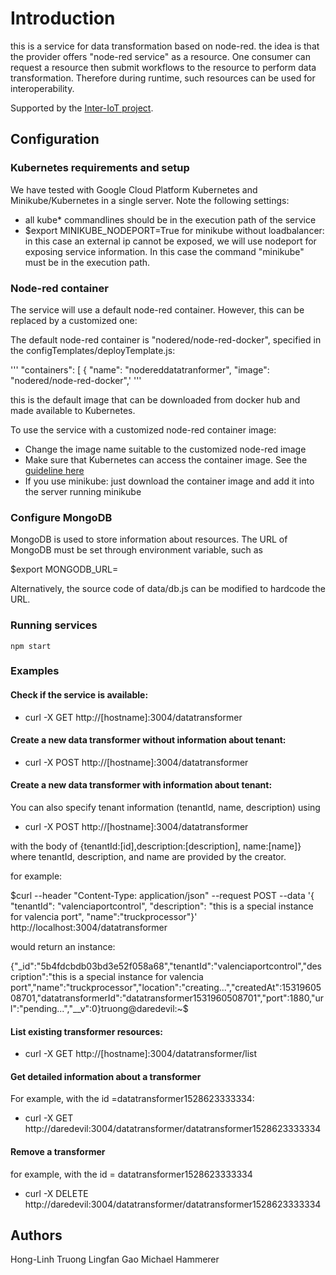 # Introduction

this is a service for data transformation based on node-red.
the idea is that the provider offers "node-red service" as a resource. One consumer can request a resource then submit workflows to the resource to perform data transformation. Therefore during runtime, such resources can be used for interoperability.

Supported by the [Inter-IoT project](http://www.inter-iot-project.eu/).

## Configuration

### Kubernetes requirements and setup

We have tested with Google Cloud Platform Kubernetes and Minikube/Kubernetes  in a single server. Note the following settings:

* all kube* commandlines should be in the execution path of the service
* $export MINIKUBE_NODEPORT=True for minikube without loadbalancer: in this case an external ip cannot be exposed, we will use nodeport for exposing service information. In this case the command "minikube" must be in the execution path.

### Node-red container

The service will use a default node-red container. However, this can be replaced by a customized one:

The default node-red container is "nodered/node-red-docker", specified in the configTemplates/deployTemplate.js:

'''
"containers": [
  {
    "name": "nodereddatatranformer",
    "image": "nodered/node-red-docker",'
'''    

this is the default image that can be downloaded from docker hub and made available to Kubernetes.

To use the service with a customized node-red container image:

* Change the image name suitable to the customized node-red image
* Make sure that Kubernetes can access the container image. See the [guideline here](https://kubernetes.io/docs/concepts/containers/images/)
* If you use minikube: just download the container image and add it into the server running minikube

### Configure MongoDB

MongoDB is used to store information about resources. The URL of MongoDB must be set through environment variable, such as

$export MONGODB_URL=

Alternatively, the source code of data/db.js can be modified to hardcode the URL.

### Running services

`npm start`

### Examples

#### Check if the service is available:

* curl -X GET http://[hostname]:3004/datatransformer

#### Create a new data transformer without information about tenant:

* curl -X POST http://[hostname]:3004/datatransformer

#### Create a new data transformer with information about tenant:

You can also specify tenant information (tenantId, name, description) using

* curl -X POST http://[hostname]:3004/datatransformer

with the body of {tenantId:[id],description:[description], name:[name]} where tenantId, description, and name are provided by the creator.

for example:

$curl --header "Content-Type: application/json"   --request POST  --data '{ "tenantId": "valenciaportcontrol", "description": "this is a special instance for valencia port", "name":"truckprocessor"}' http://localhost:3004/datatransformer

would return an instance:

{"_id":"5b4fdcbdb03bd3e52f058a68","tenantId":"valenciaportcontrol","description":"this is a special instance for valencia port","name":"truckprocessor","location":"creating...","createdAt":1531960508701,"datatransformerId":"datatransformer1531960508701","port":1880,"url":"pending...","__v":0}truong@daredevil:~$

#### List existing transformer resources:

* curl -X GET http://[hostname]:3004/datatransformer/list

#### Get detailed information about a transformer
For example, with the id =datatransformer1528623333334:

* curl -X GET http://daredevil:3004/datatransformer/datatransformer1528623333334

#### Remove a transformer

for example, with the id = datatransformer1528623333334

* curl -X DELETE http://daredevil:3004/datatransformer/datatransformer1528623333334


## Authors

Hong-Linh Truong
Lingfan Gao
Michael Hammerer
